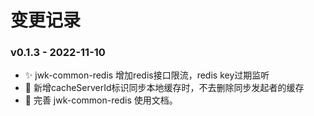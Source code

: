 # 变更记录


### v0.1.3 - 2022-11-10
- :sparkles: jwk-common-redis 增加redis接口限流，redis key过期监听
- :bug: 新增cacheServerId标识同步本地缓存时，不去删除同步发起者的缓存
- :memo: 完善 jwk-common-redis 使用文档。
